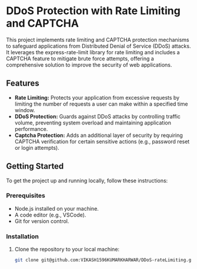 # DDoS Protection with Rate Limiting and CAPTCHA

This project implements rate limiting and CAPTCHA protection mechanisms to safeguard applications from Distributed Denial of Service (DDoS) attacks. It leverages the express-rate-limit library for rate limiting and includes a CAPTCHA feature to mitigate brute force attempts, offering a comprehensive solution to improve the security of web applications.

## Features

- **Rate Limiting:** Protects your application from excessive requests by limiting the number of requests a user can make within a specified time window.
- **DDoS Protection:** Guards against DDoS attacks by controlling traffic volume, preventing system overload and maintaining application performance.
- **Captcha Protection:** Adds an additional layer of security by requiring CAPTCHA verification for certain sensitive actions (e.g., password reset or login attempts).
  
## Getting Started

To get the project up and running locally, follow these instructions:

### Prerequisites

- Node.js installed on your machine.
- A code editor (e.g., VSCode).
- Git for version control.

### Installation

1. Clone the repository to your local machine:

   ```bash
   git clone git@github.com:VIKASH1596KUMARKHARWAR/DDoS-rateLimiting.git
